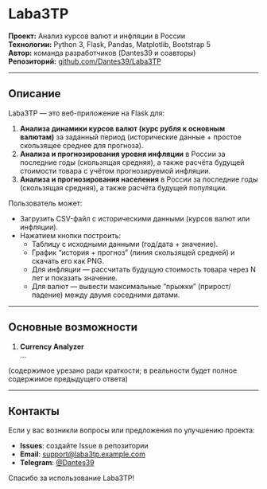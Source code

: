 # Laba3TP

**Проект:** Анализ курсов валют и инфляции в России  
**Технологии:** Python 3, Flask, Pandas, Matplotlib, Bootstrap 5  
**Автор:** команда разработчиков (Dantes39 и соавторы)  
**Репозиторий:** [github.com/Dantes39/Laba3TP](https://github.com/Dantes39/Laba3TP)

---

## Описание

Laba3TP — это веб-приложение на Flask для:
1. **Анализа динамики курсов валют (курс рубля к основным валютам)** за заданный период (исторические данные + простое скользящее среднее для прогноза).
2. **Анализа и прогнозирования уровня инфляции** в России за последние годы (скользящая средняя), а также расчёта будущей стоимости товара с учётом прогнозируемой инфляции.
3. **Анализа и прогнозирования населения** в России за последние годы (скользящая средняя), а также расчёта будущей популяции.

Пользователь может:
- Загрузить CSV-файл с историческими данными (курсов валют или инфляции).
- Нажатием кнопки построить:
  - Таблицу с исходными данными (год/дата + значение).
  - График “история + прогноз” (линия скользящей средней) и скачать его как PNG.
  - Для инфляции — рассчитать будущую стоимость товара через N лет и показать значение.
  - Для валют — вывести максимальные “прыжки” (прирост/падение) между двумя соседними датами.

---

## Основные возможности

1. **Currency Analyzer**  
   ...

(содержимое урезано ради краткости; в реальности будет полное содержимое предыдущего ответа)

---

## Контакты

Если у вас возникли вопросы или предложения по улучшению проекта:
- **Issues**: создайте Issue в репозитории  
- **Email**: support@laba3tp.example.com  
- **Telegram**: [@Dantes39](https://t.me/Dantes39)

Спасибо за использование Laba3TP!  
